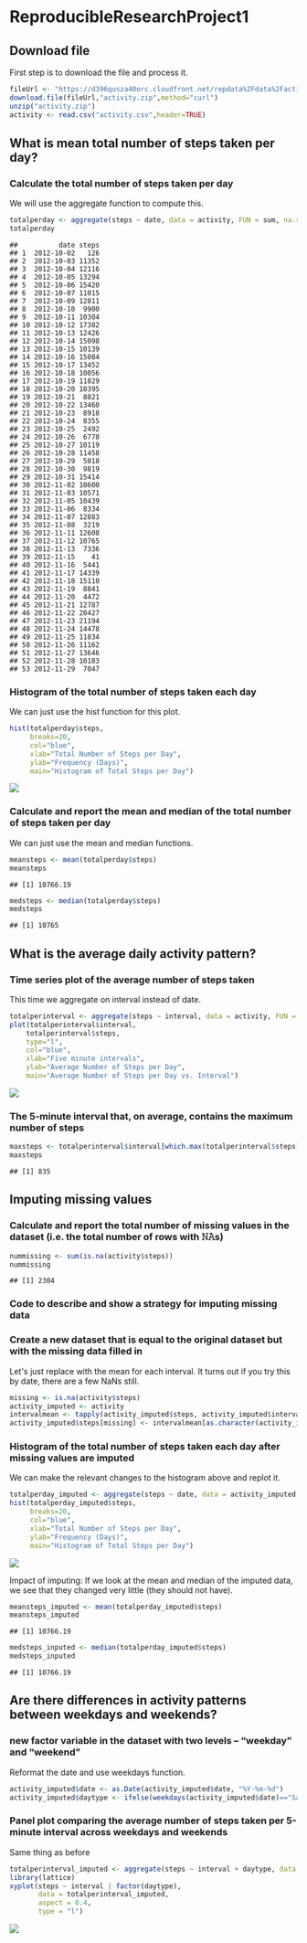 # ReproducibleResearchProject1



## Download file
First step is to download the file and process it.


```r
fileUrl <- "https://d396qusza40orc.cloudfront.net/repdata%2Fdata%2Factivity.zip"
download.file(fileUrl,"activity.zip",method="curl")
unzip("activity.zip")
activity <- read.csv("activity.csv",header=TRUE)
```

## What is mean total number of steps taken per day?
### Calculate the total number of steps taken per day
We will use the aggregate function to compute this.


```r
totalperday <- aggregate(steps ~ date, data = activity, FUN = sum, na.rm = TRUE)
totalperday
```

```
##          date steps
## 1  2012-10-02   126
## 2  2012-10-03 11352
## 3  2012-10-04 12116
## 4  2012-10-05 13294
## 5  2012-10-06 15420
## 6  2012-10-07 11015
## 7  2012-10-09 12811
## 8  2012-10-10  9900
## 9  2012-10-11 10304
## 10 2012-10-12 17382
## 11 2012-10-13 12426
## 12 2012-10-14 15098
## 13 2012-10-15 10139
## 14 2012-10-16 15084
## 15 2012-10-17 13452
## 16 2012-10-18 10056
## 17 2012-10-19 11829
## 18 2012-10-20 10395
## 19 2012-10-21  8821
## 20 2012-10-22 13460
## 21 2012-10-23  8918
## 22 2012-10-24  8355
## 23 2012-10-25  2492
## 24 2012-10-26  6778
## 25 2012-10-27 10119
## 26 2012-10-28 11458
## 27 2012-10-29  5018
## 28 2012-10-30  9819
## 29 2012-10-31 15414
## 30 2012-11-02 10600
## 31 2012-11-03 10571
## 32 2012-11-05 10439
## 33 2012-11-06  8334
## 34 2012-11-07 12883
## 35 2012-11-08  3219
## 36 2012-11-11 12608
## 37 2012-11-12 10765
## 38 2012-11-13  7336
## 39 2012-11-15    41
## 40 2012-11-16  5441
## 41 2012-11-17 14339
## 42 2012-11-18 15110
## 43 2012-11-19  8841
## 44 2012-11-20  4472
## 45 2012-11-21 12787
## 46 2012-11-22 20427
## 47 2012-11-23 21194
## 48 2012-11-24 14478
## 49 2012-11-25 11834
## 50 2012-11-26 11162
## 51 2012-11-27 13646
## 52 2012-11-28 10183
## 53 2012-11-29  7047
```

### Histogram of the total number of steps taken each day
We can just use the hist function for this plot.

```r
hist(totalperday$steps,
     breaks=20,
     col="blue",
     xlab="Total Number of Steps per Day",
     ylab="Frequency (Days)",
     main="Histogram of Total Steps per Day")
```

![](PA1_template_files/figure-html/histogram-1.png)<!-- -->

### Calculate and report the mean and median of the total number of steps taken per day
We can just use the mean and median functions.


```r
meansteps <- mean(totalperday$steps)
meansteps
```

```
## [1] 10766.19
```

```r
medsteps <- median(totalperday$steps)
medsteps
```

```
## [1] 10765
```

## What is the average daily activity pattern?
### Time series plot of the average number of steps taken
This time we aggregate on interval instead of date.


```r
totalperinterval <- aggregate(steps ~ interval, data = activity, FUN = mean, na.rm = TRUE)
plot(totalperinterval$interval,
    totalperinterval$steps,
    type="l",
    col="blue",
    xlab="Five minute intervals",
    ylab="Average Number of Steps per Day",
    main="Average Number of Steps per Day vs. Interval")
```

![](PA1_template_files/figure-html/interval-1.png)<!-- -->

### The 5-minute interval that, on average, contains the maximum number of steps

```r
maxsteps <- totalperinterval$interval[which.max(totalperinterval$steps)]
maxsteps
```

```
## [1] 835
```

## Imputing missing values
### Calculate and report the total number of missing values in the dataset (i.e. the total number of rows with 𝙽𝙰s)

```r
nummissing <- sum(is.na(activity$steps))
nummissing
```

```
## [1] 2304
```

### Code to describe and show a strategy for imputing missing data
### Create a new dataset that is equal to the original dataset but with the missing data filled in
Let's just replace with the mean for each interval. It turns out if you try this by date, there are a few NaNs still.


```r
missing <- is.na(activity$steps)
activity_imputed <- activity
intervalmean <- tapply(activity_imputed$steps, activity_imputed$interval, mean, na.rm = TRUE)
activity_imputed$steps[missing] <- intervalmean[as.character(activity_imputed$interval[missing])]
```

### Histogram of the total number of steps taken each day after missing values are imputed
We can make the relevant changes to the histogram above and replot it.


```r
totalperday_imputed <- aggregate(steps ~ date, data = activity_imputed, FUN = sum, na.rm = TRUE)
hist(totalperday_imputed$steps,
     breaks=20,
     col="blue",
     xlab="Total Number of Steps per Day",
     ylab="Frequency (Days)",
     main="Histogram of Total Steps per Day")
```

![](PA1_template_files/figure-html/histogram2-1.png)<!-- -->

Impact of imputing: If we look at the mean and median of the imputed data, we see that they changed very little (they should not have).


```r
meansteps_imputed <- mean(totalperday_imputed$steps)
meansteps_imputed
```

```
## [1] 10766.19
```

```r
medsteps_inputed <- median(totalperday_imputed$steps)
medsteps_inputed
```

```
## [1] 10766.19
```

## Are there differences in activity patterns between weekdays and weekends?
### new factor variable in the dataset with two levels – “weekday” and “weekend”
Reformat the date and use weekdays function.


```r
activity_imputed$date <- as.Date(activity_imputed$date, "%Y-%m-%d")
activity_imputed$daytype <- ifelse(weekdays(activity_imputed$date)=="Saturday" | weekdays(activity_imputed$date)=="Sunday", "Weekend", "Weekday")
```

### Panel plot comparing the average number of steps taken per 5-minute interval across weekdays and weekends
Same thing as before


```r
totalperinterval_imputed <- aggregate(steps ~ interval + daytype, data = activity_imputed, FUN = mean, na.rm = TRUE)
library(lattice)
xyplot(steps ~ interval | factor(daytype), 
       data = totalperinterval_imputed, 
       aspect = 0.4,
       type = "l")
```

![](PA1_template_files/figure-html/interval2-1.png)<!-- -->

